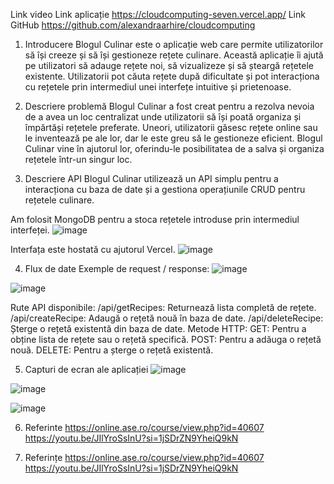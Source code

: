 Link video 
Link aplicație https://cloudcomputing-seven.vercel.app/
Link GitHub https://github.com/alexandraarhire/cloudcomputing

1.	Introducere
Blogul Culinar este o aplicație web care permite utilizatorilor să își creeze și să își gestioneze rețete culinare.
Această aplicație îi ajută pe utilizatori să adauge rețete noi, să vizualizeze și să șteargă rețetele existente.
Utilizatorii pot căuta rețete după dificultate și pot interacționa cu rețetele prin intermediul unei interfețe intuitive și prietenoase.

2.	Descriere problemă
Blogul Culinar a fost creat pentru a rezolva nevoia de a avea un loc centralizat unde utilizatorii să își poată organiza și împărtăși rețetele preferate.
Uneori, utilizatorii găsesc rețete online sau le inventează pe ale lor, dar le este greu să le gestioneze eficient. Blogul Culinar vine în ajutorul lor, oferindu-le posibilitatea de a salva
și organiza rețetele într-un singur loc.

3.	Descriere API
Blogul Culinar utilizează un API simplu pentru a interacționa cu baza de date și a gestiona operațiunile CRUD pentru rețetele culinare.

Am folosit MongoDB pentru a stoca rețetele introduse prin intermediul interfeței. 
 ![image](https://github.com/alexandraarhire/cloudcomputing/assets/107870741/201838ec-6fb5-4308-850d-ca49db631672)


Interfața este hostată cu ajutorul Vercel.
 ![image](https://github.com/alexandraarhire/cloudcomputing/assets/107870741/eb3ce1e5-1c03-48db-bf96-d163552fc3da)

4.	Flux de date
Exemple de request / response:
![image](https://github.com/alexandraarhire/cloudcomputing/assets/107870741/c1c96796-61ce-4b08-a685-b39edb672b70)

![image](https://github.com/alexandraarhire/cloudcomputing/assets/107870741/0806fef0-1600-46ef-804f-c00eb6f7e560)

Rute API disponibile:
/api/getRecipes: Returnează lista completă de rețete.
/api/createRecipe: Adaugă o rețetă nouă în baza de date.
/api/deleteRecipe: Șterge o rețetă existentă din baza de date.
Metode HTTP:
GET: Pentru a obține lista de rețete sau o rețetă specifică.
POST: Pentru a adăuga o rețetă nouă.
DELETE: Pentru a șterge o rețetă existentă.

5.	Capturi de ecran ale aplicației
![image](https://github.com/alexandraarhire/cloudcomputing/assets/107870741/fd69c498-3b67-496f-82bd-fa4540245c05)

![image](https://github.com/alexandraarhire/cloudcomputing/assets/107870741/1eaea800-57e6-4bd4-9f2c-9950d2742ae8)

![image](https://github.com/alexandraarhire/cloudcomputing/assets/107870741/f2b6947f-127d-48fd-a078-bfecb6744191)

6. Referinte
https://online.ase.ro/course/view.php?id=40607
https://youtu.be/JIlYroSsInU?si=1jSDrZN9YheiQ9kN


 

 

 

6.	Referințe
https://online.ase.ro/course/view.php?id=40607
https://youtu.be/JIlYroSsInU?si=1jSDrZN9YheiQ9kN

